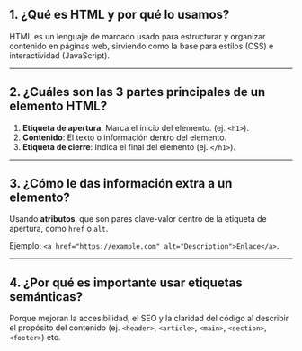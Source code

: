 ## 1. ¿Qué es HTML y por qué lo usamos?  
HTML es un lenguaje de marcado usado para estructurar y organizar contenido en páginas web, sirviendo como la base para estilos (CSS) e interactividad (JavaScript).

---

## 2. ¿Cuáles son las 3 partes principales de un elemento HTML?  
1. **Etiqueta de apertura**: Marca el inicio del elemento. (ej. `<h1>`).  
2. **Contenido**: El texto o información dentro del elemento.  
3. **Etiqueta de cierre**: Indica el final del elemento (ej. `</h1>`).  

---

## 3. ¿Cómo le das información extra a un elemento?  
Usando **atributos**, que son pares clave-valor dentro de la etiqueta de apertura, como `href` o `alt`.

Ejemplo: `<a href="https://example.com" alt="Description">Enlace</a>`.

---

## 4. ¿Por qué es importante usar etiquetas semánticas?  
Porque mejoran la accesibilidad, el SEO y la claridad del código al describir el propósito del contenido (ej. `<header>`, `<article>`, `<main>`, `<section>`, `<footer>`) etc.  